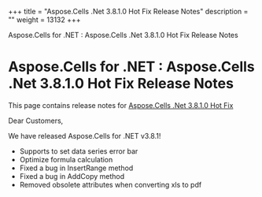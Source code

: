 +++
title = "Aspose.Cells .Net 3.8.1.0 Hot Fix Release Notes" 
description = "" 
weight = 13132 
+++

Aspose.Cells for .NET : Aspose.Cells .Net 3.8.1.0 Hot Fix Release Notes  

# Aspose.Cells for .NET : Aspose.Cells .Net 3.8.1.0 Hot Fix Release Notes


This page contains release notes for [Aspose.Cells .Net 3.8.1.0 Hot Fix](http://www.aspose.com/downloads/cells/net/new-releases/aspose.cells-.net-3.8.1.0-hot-fix/)

Dear Customers,

We have released Aspose.Cells for .NET v3.8.1!

*   Supports to set data series error bar
*   Optimize formula calculation
*   Fixed a bug in InsertRange method
*   Fixed a bug in AddCopy method
*   Removed obsolete attributes when converting xls to pdf

